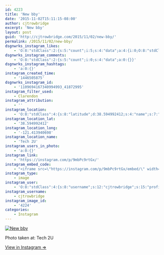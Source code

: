 ```yaml
---
id: 4223
title: 'New bby'
date: '2015-11-02T15:11:15-08:00'
author: cjtrowbridge
excerpt: 'New bby'
layout: post
guid: 'http://cjtrowbridge.com/2015/11/02/new-bby/'
permalink: /2015/11/02/new-bby/
dsgnwrks_instagram_likes:
    - 'O:8:"stdClass":2:{s:5:"count";i:5;s:4:"data";a:4:{i:0;O:8:"stdClass":4:{s:8:"username";s:13:"serphos_photo";s:15:"profile_picture";s:109:"https://scontent.cdninstagram.com/hphotos-xpf1/t51.2885-19/s150x150/11910360_749259101850818_1384875259_a.jpg";s:2:"id";s:9:"780193555";s:9:"full_name";s:17:"Gabriel Rodriguez";}i:1;O:8:"stdClass":4:{s:8:"username";s:13:"harryrhenneck";s:15:"profile_picture";s:106:"https://igcdn-photos-d-a.akamaihd.net/hphotos-ak-prn/t51.2885-19/10748091_1567614103451275_960189444_a.jpg";s:2:"id";s:9:"209151108";s:9:"full_name";s:3:"HRH";}i:2;O:8:"stdClass":4:{s:8:"username";s:11:"pilotsidiot";s:15:"profile_picture";s:105:"https://igcdn-photos-b-a.akamaihd.net/hphotos-ak-frc/t51.2885-19/10903513_345578715645385_204293058_a.jpg";s:2:"id";s:6:"579157";s:9:"full_name";s:0:"";}i:3;O:8:"stdClass":4:{s:8:"username";s:13:"radical_jacob";s:15:"profile_picture";s:116:"https://igcdn-photos-c-a.akamaihd.net/hphotos-ak-xpt1/t51.2885-19/s150x150/12145273_506563332851490_1126825913_a.jpg";s:2:"id";s:8:"19523293";s:9:"full_name";s:4:"Jake";}}}'
dsgnwrks_instagram_comments:
    - 'O:8:"stdClass":2:{s:5:"count";i:0;s:4:"data";a:0:{}}'
dsgnwrks_instagram_hashtags:
    - 'a:0:{}'
instagram_created_time:
    - '1446505875'
dsgnwrks_instagram_id:
    - '1109694167340994993_41872995'
instagram_filter_used:
    - Clarendon
instagram_attribution:
    - ''
instagram_location:
    - 'O:8:"stdClass":4:{s:8:"latitude";d:38.594992412;s:4:"name";s:7:"Tech 2U";s:9:"longitude";d:-121.413940698;s:2:"id";i:1003051129;}'
instagram_location_lat:
    - '38.594992412'
instagram_location_long:
    - '-121.413940698'
instagram_location_name:
    - 'Tech 2U'
instagram_users_in_photo:
    - 'a:0:{}'
instagram_link:
    - 'https://instagram.com/p/9mbPc9rtGx/'
instagram_embed_code:
    - "<iframe src=\"https://instagram.com/p/9mbPc9rtGx/embed/\" width=\"612\" height=\"710\" frameborder=\"0\" scrolling=\"no\" allowtransparency=\"true\" class=\"insta-image-embed\"></iframe>\n"
instagram_type:
    - image
instagram_user:
    - 'O:8:"stdClass":4:{s:8:"username";s:12:"cjtrowbridge";s:15:"profile_picture";s:109:"https://scontent.cdninstagram.com/hphotos-xat1/t51.2885-19/s150x150/12081186_1759494767611229_280555941_a.jpg";s:2:"id";s:8:"41872995";s:9:"full_name";s:13:"CJ Trowbridge";}'
instagram_username:
    - cjtrowbridge
instagram_image_id:
    - '4224'
categories:
    - Instagram
---
```


[![New bby](http://blog.cjtrowbridge.com/wp-content/uploads/2015/11/1446505875.jpg)](https://instagram.com/p/9mbPc9rtGx/)

Photo taken at: Tech 2U

[View in Instagram ⇒](https://instagram.com/p/9mbPc9rtGx/)